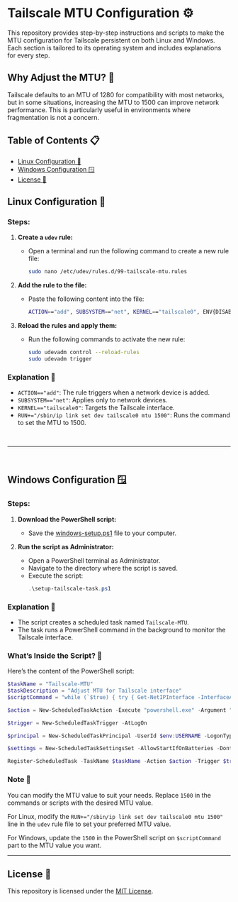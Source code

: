 
# Tailscale MTU Configuration ⚙️

This repository provides step-by-step instructions and scripts to make the MTU configuration for Tailscale persistent on both Linux and Windows. Each section is tailored to its operating system and includes explanations for every step.


## Why Adjust the MTU? 🤔

Tailscale defaults to an MTU of 1280 for compatibility with most networks, but in some situations, increasing the MTU to 1500 can improve network performance. This is particularly useful in environments where fragmentation is not a concern.


## Table of Contents 📋
- [Linux Configuration 🐧](#linux-configuration-)
- [Windows Configuration 🪟](#windows-configuration-)
- [License 📜](#license-)


## Linux Configuration 🐧

### Steps:

1. **Create a `udev` rule:**

   - Open a terminal and run the following command to create a new rule file:
     ```bash
     sudo nano /etc/udev/rules.d/99-tailscale-mtu.rules
     ```

2. **Add the rule to the file:**

   - Paste the following content into the file:
     ```bash
     ACTION=="add", SUBSYSTEM=="net", KERNEL=="tailscale0", ENV{DISABLE_RULE}=="1", RUN+="/sbin/ip link set dev tailscale0 mtu 1500"
     ```

3. **Reload the rules and apply them:**

   - Run the following commands to activate the new rule:
     ```bash
     sudo udevadm control --reload-rules
     sudo udevadm trigger
     ```

### Explanation 📝

- `ACTION=="add"`: The rule triggers when a network device is added.
- `SUBSYSTEM=="net"`: Applies only to network devices.
- `KERNEL=="tailscale0"`: Targets the Tailscale interface.
- `RUN+="/sbin/ip link set dev tailscale0 mtu 1500"`: Runs the command to set the MTU to 1500.

<br>

---

<br>

## Windows Configuration 🪟

### Steps:

1. **Download the PowerShell script:**

   - Save the [windows-setup.ps1](https://raw.githubusercontent.com/luizbizzio/tailscale-mtu/main/windows-setup.ps1) file to your computer.

2. **Run the script as Administrator:**

   - Open a PowerShell terminal as Administrator.
   - Navigate to the directory where the script is saved.
   - Execute the script:
     ```powershell
     .\setup-tailscale-task.ps1
     ```

### Explanation 📝

- The script creates a scheduled task named `Tailscale-MTU`.
- The task runs a PowerShell command in the background to monitor the Tailscale interface.

### What’s Inside the Script? 🤔

Here’s the content of the PowerShell script:

```powershell
$taskName = "Tailscale-MTU"
$taskDescription = "Adjust MTU for Tailscale interface"
$scriptCommand = "while (`$true) { try { Get-NetIPInterface -InterfaceAlias 'Tailscale' | Where-Object { `$_.NlMtu -ne 1500 } | ForEach-Object { Set-NetIPInterface -InterfaceAlias 'Tailscale' -NlMtuBytes 1500 }; Start-Sleep -Seconds 10 } catch { Start-Sleep -Seconds 10 } }"

$action = New-ScheduledTaskAction -Execute "powershell.exe" -Argument "-NoProfile -ExecutionPolicy Bypass -WindowStyle Hidden -Command `"$scriptCommand`""

$trigger = New-ScheduledTaskTrigger -AtLogOn

$principal = New-ScheduledTaskPrincipal -UserId $env:USERNAME -LogonType Interactive -RunLevel Highest

$settings = New-ScheduledTaskSettingsSet -AllowStartIfOnBatteries -DontStopIfGoingOnBatteries -StartWhenAvailable -DontStopOnIdleEnd -ExecutionTimeLimit ([TimeSpan]::Zero)

Register-ScheduledTask -TaskName $taskName -Action $action -Trigger $trigger -Principal $principal -Settings $settings -Description $taskDescription -Force
```

### Note 📜

You can modify the MTU value to suit your needs. Replace `1500` in the commands or scripts with the desired MTU value.

For Linux, modify the `RUN+="/sbin/ip link set dev tailscale0 mtu 1500"` line in the `udev` rule file to set your preferred MTU value.

For Windows, update the `1500` in the PowerShell script on `$scriptCommand` part to the MTU value you want.

---

## License 📄

This repository is licensed under the [MIT License](./LICENSE).
